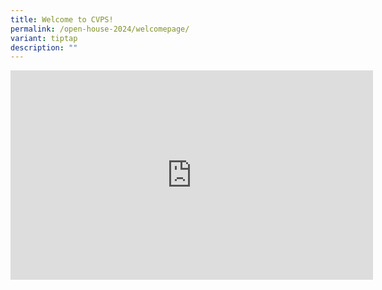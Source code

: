 ```yaml
---
title: Welcome to CVPS!
permalink: /open-house-2024/welcomepage/
variant: tiptap
description: ""
---
```

<center>
	<iframe allowfullscreen="" allow="accelerometer; autoplay; clipboard-write; encrypted-media; gyroscope; picture-in-picture; web-share" frameborder="0" title="YouTube video player" src="https://www.youtube.com/embed/KAPCUJRgji8?si=_L_6DOpq4LcHUcxM" height="335" width="580"></iframe></center>